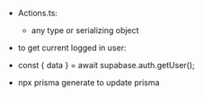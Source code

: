 - Actions.ts:

  - any type or serializing object

- to get current logged in user:

- const { data } = await supabase.auth.getUser();

- npx prisma generate to update prisma
